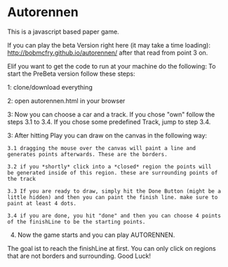 Autorennen
==========
This is a javascript based paper game.

If you can play the beta Version right here (it may take a time loading):
http://bobmcfry.github.io/autorennen/
after that read from point 3 on.

Elif you want to get the code to run at your machine do the following:
To start the PreBeta version follow these steps:

1: clone/download everything

2: open autorennen.html in your browser

3: Now you can choose a car and a track. If you chose "own" follow the steps 3.1 to 3.4. If you chose some predefined Track, jump to step 3.4.

3: After hitting Play you can draw on the canvas in the following way:

	3.1 dragging the mouse over the canvas will paint a line and
	generates points afterwards. These are the borders.

	3.2 if you *shortly* click into a *closed* region the points will
	be generated inside of this region. these are surrounding points of
	the track

	3.3 If you are ready to draw, simply hit the Done Button (might be a
	little hidden) and then you can paint the finish line. make sure to 
	paint at least 4 dots.

	3.4 if you are done, you hit "done" and then you can choose 4 points
	of the finishLine to be the starting points.	

4. Now the game starts and you can play AUTORENNEN.

The goal ist to reach the finishLine at first. You can only click on regions that are not borders and surrounding.
Good Luck!


